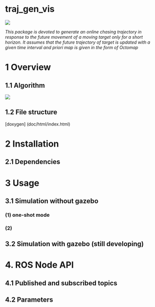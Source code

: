 
# traj_gen_vis

<img src="https://github.com/icsl-Jeon/traj_gen_vis/blob/master/img/introl_final.png"> 

*This package is devoted to generate an online chasing trajectory in response to the future movement of a moving target only for a short horizon. It assumes that the future trajectory of target is updated with a given time interval and priori map is given in the form of Octomap*  

# 1 Overview 
## 1.1 Algorithm
<img src="https://github.com/icsl-Jeon/traj_gen_vis/blob/master/img/overview.png"> 

## 1.2 File structure 
[doxygen] (doc/html/index.html)

# 2 Installation 

## 2.1 Dependencies 

# 3 Usage 


## 3.1 Simulation without gazebo 

### (1) one-shot mode 

### (2) 

## 3.2 Simulation with gazebo (still developing)

# 4. ROS Node API 

## 4.1  Published and subscribed topics


## 4.2 Parameters  
